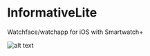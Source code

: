 InformativeLite
===============

Watchface/watchapp for iOS with Smartwatch+

![alt text](https://github.com/dotar/InformativeLite/screenshot.png "Screenshot")
